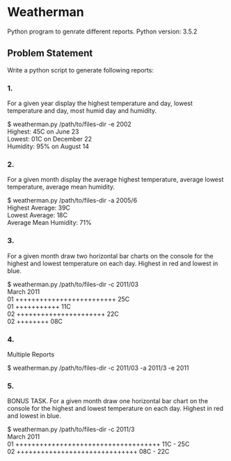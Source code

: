 # Weatherman

Python program to genrate different reports.
Python version: 3.5.2

## Problem Statement

Write a python script to generate following reports:

### 1. 
For a given year display the highest temperature and day, lowest temperature and day, most humid day and humidity.

$ weatherman.py /path/to/files-dir -e 2002 </br>
Highest: 45C on June 23 </br>
Lowest: 01C on December 22 </br>
Humidity: 95% on August 14 </br>

### 2. 
For a given month display the average highest temperature, average lowest temperature, average mean humidity.

$ weatherman.py /path/to/files-dir -a 2005/6 </br>
Highest Average: 39C </br>
Lowest Average: 18C </br>
Average Mean Humidity: 71% </br>

### 3. 
For a given month draw two horizontal bar charts on the console for the highest and lowest temperature on each day. Highest in red and lowest in blue.

$ weatherman.py /path/to/files-dir -c 2011/03 </br>
March 2011 </br>
01 +++++++++++++++++++++++++ 25C </br>
01 +++++++++++ 11C </br>
02 ++++++++++++++++++++++ 22C </br>
02 ++++++++ 08C </br>

### 4. 
Multiple Reports

$ weatherman.py /path/to/files-dir -c 2011/03 -a 2011/3 -e 2011

### 5.
BONUS TASK. For a given month draw one horizontal bar chart on the console for the highest and lowest temperature on each day. Highest in red and lowest in blue.

$ weatherman.py /path/to/files-dir -c 2011/3 </br>
March 2011 </br>
01 ++++++++++++++++++++++++++++++++++++ 11C - 25C </br>
02 ++++++++++++++++++++++++++++++ 08C - 22C </br>
